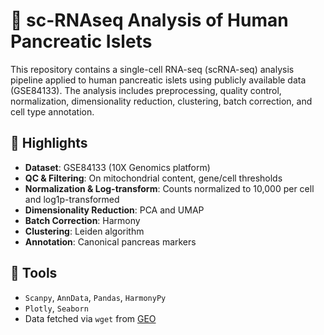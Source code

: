 # 🧬 sc-RNAseq Analysis of Human Pancreatic Islets

This repository contains a single-cell RNA-seq (scRNA-seq) analysis pipeline applied to human pancreatic islets using publicly available data (GSE84133). The analysis includes preprocessing, quality control, normalization, dimensionality reduction, clustering, batch correction, and cell type annotation.

## 🔹 Highlights

- **Dataset**: GSE84133 (10X Genomics platform)
- **QC & Filtering**: On mitochondrial content, gene/cell thresholds
- **Normalization & Log-transform**: Counts normalized to 10,000 per cell and log1p-transformed
- **Dimensionality Reduction**: PCA and UMAP
- **Batch Correction**: Harmony
- **Clustering**: Leiden algorithm
- **Annotation**: Canonical pancreas markers

## 🔧 Tools

- `Scanpy`, `AnnData`, `Pandas`, `HarmonyPy`
- `Plotly`, `Seaborn`
- Data fetched via `wget` from [GEO](https://www.ncbi.nlm.nih.gov/geo/)


